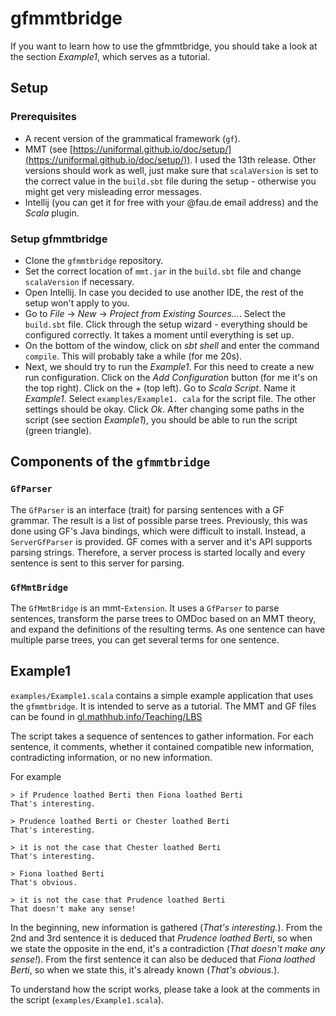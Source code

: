 # gfmmtbridge

If you want to learn how to use the gfmmtbridge, you should take a look at the section *Example1*,
which serves as a tutorial.


## Setup

### Prerequisites

* A recent version of the grammatical framework (`gf`).
* MMT (see [https://uniformal.github.io/doc/setup/](https://uniformal.github.io/doc/setup/)). I used the 13th release. Other versions should work as well, just make sure that `scalaVersion` is set to the correct value in the `build.sbt` file during the setup - otherwise you might get very misleading error messages.
* Intellij (you can get it for free with your @fau.de email address) and the *Scala* plugin.


### Setup gfmmtbridge

* Clone the `gfmmtbridge` repository.
* Set the correct location of `mmt.jar` in the `build.sbt` file and change `scalaVersion` if necessary.
* Open Intellij. In case you decided to use another IDE, the rest of the setup won't apply to you.
* Go to *File* -> *New* -> *Project from Existing Sources...*. Select the `build.sbt` file. Click through the setup wizard - everything should be configured correctly. It takes a moment until everything is set up.
* On the bottom of the window, click on *sbt shell* and enter the command `compile`. This will probably take a while (for me 20s).
* Next, we should try to run the *Example1*.
For this need to create a new run configuration.
Click on the *Add Configuration* button (for me it's on the top right).
Click on the *+* (top left).
Go to *Scala Script*.
Name it *Example1*.
Select `examples/Example1.
cala` for the script file.
The other settings should be okay.
Click *Ok*.
After changing some paths in the script (see section *Example1*), you should be able to run the script (green triangle).


## Components of the `gfmmtbridge`

### `GfParser`

The `GfParser` is an interface (trait) for parsing sentences with a GF grammar.
The result is a list of possible parse trees.
Previously, this was done using GF's Java bindings, which were difficult
to install.
Instead, a `ServerGfParser` is provided. GF comes with a server and it's API supports parsing strings.
Therefore, a server process is started locally and every sentence is sent to this server for parsing.

### `GfMmtBridge`

The `GfMmtBridge` is an mmt-`Extension`.
It uses a `GfParser` to parse sentences, transform the parse trees to OMDoc based on an MMT theory, and expand the definitions of the resulting terms.
As one sentence can have multiple parse trees, you can get several terms for one sentence.



## Example1

`examples/Example1.scala` contains a simple example application that uses the `gfmmtbridge`.
It is intended to serve as a tutorial.
The MMT and GF files can be found in [gl.mathhub.info/Teaching/LBS](gl.mathhub.info/Teaching/LBS)

The script takes a sequence of sentences to gather information.
For each sentence, it comments, whether it contained compatible new information, contradicting information, or no new information.

For example

```
> if Prudence loathed Berti then Fiona loathed Berti
That's interesting.

> Prudence loathed Berti or Chester loathed Berti
That's interesting.

> it is not the case that Chester loathed Berti
That's interesting.

> Fiona loathed Berti
That's obvious.

> it is not the case that Prudence loathed Berti
That doesn't make any sense!
```

In the beginning, new information is gathered (*That's interesting.*).
From the 2nd and 3rd sentence it is deduced that *Prudence loathed Berti*,
so when we state the opposite in the end, it's a contradiction (*That doesn't make any sense!*).
From the first sentence it can also be deduced that *Fiona loathed Berti*,
so when we state this, it's already known (*That's obvious.*).


To understand how the script works, please take a look at the comments in the script (`examples/Example1.scala`).
